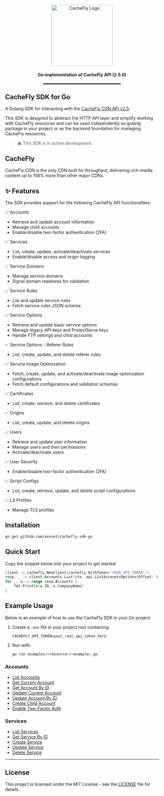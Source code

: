<p align="center">
  <img src="https://www.cachefly.com/wp-content/uploads/2023/10/Thumbnail-About-Us-Video.png" alt="CacheFly Logo" width="200"/>
</p>

<h4 align="center">Go implementation of CacheFly API (2.5.0)</h4>

<hr style="width: 50%; border: 1px solid #000; margin: 20px auto;">

## CacheFly SDK for Go

A Golang SDK for interacting with the [CacheFly CDN API v2.5](https://portal.cachefly.com/api/2.5/docs/).

This SDK is designed to abstract the HTTP API layer and simplify working with CacheFly resources 
and can be used independently as golang package in your project or as the backend foundation for managing CacheFly resources. 

> ⚠️ This SDK is in active development.

## CacheFly

CacheFly CDN is the only CDN built for throughput, delivering rich-media content up to 158% more than other major CDNs.

## ✨ Features

The SDK provides support for the following CacheFly API functionalities:

✅ Accounts
  - Retrieve and update account information
  - Manage child accounts
  - Enable/disable two-factor authentication (2FA)

✅ Services
  - List, create, update, activate/deactivate services
  - Enable/disable access and origin logging

✅ Service Domains
  - Manage service domains
  - Signal domain readiness for validation

✅ Service Rules
  - List and update service rules
  - Fetch service rules JSON schema

✅ Service Options
  - Retrieve and update basic service options
  - Manage legacy API keys and ProtectServe keys
  - Handle FTP settings and child accounts

✅ Service Options - Referer Rules
  - List, create, update, and delete referer rules

✅ Service Image Optimization
  - Fetch, create, update, and activate/deactivate image optimization configurations
  - Fetch default configurations and validation schemas

✅ Certificates
  - List, create, retrieve, and delete certificates

✅ Origins
  - List, create, update, and delete origins

✅ Users
  - Retrieve and update user information
  - Manage users and their permissions
  - Activate/deactivate users

✅ User Security
  - Enable/disable two-factor authentication (2FA)

✅ Script Configs
  - List, create, retrieve, update, and delete script configurations

✅ LS Profiles
  - Manage TLS profiles

## Installation

```bash
go get github.com/avvvet/cachefly-sdk-go

```

## Quick Start

Copy the snippet below into your project to get started:

```go
client := cachefly.NewClient(cachefly.WithToken("YOUR_API_TOKEN"))
resp, _ := client.Accounts.List(ctx, api.ListAccountsOptions{Offset: 0, Limit: 5})
for _, a := range resp.Accounts {
    fmt.Println(a.ID, a.CompanyName)
}
```

## Example Usage

Below is an example of how to use the CacheFly SDK in your Go project:

1. Create a `.env` file in your project root containing:

   ```dotenv
   CACHEFLY_API_TOKEN=your_real_api_token_here
   ```
2. Run with:

   ```bash
   go run examples/<resource>/<example>.go
   ```

### Accounts

* [List Accounts](examples/accounts/list.go)
* [Get Current Account](examples/accounts/get.go)
* [Get Account By ID](examples/accounts/getbyid/main.go)
* [Update Current Account](examples/accounts/update/main.go)
* [Update Account By ID](examples/accounts/updatebyid/main.go)
* [Create Child Account](examples/accounts/create/main.go)
* [Enable Two-Factor Auth](examples/accounts/enable2fa/main.go)

### Services

* [List Services](examples/services/list.go)
* [Get Service By ID](examples/services/getbyid/main.go)
* [Create Service](examples/services/create/main.go)
* [Update Service](examples/services/update/main.go)
* [Delete Service](examples/services/delete/main.go)

---



## License

This project is licensed under the MIT License - see the [LICENSE](LICENSE) file for details.